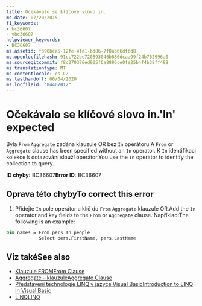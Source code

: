 ```yaml
---
title: Očekávalo se klíčové slovo in.
ms.date: 07/20/2015
f1_keywords:
- bc36607
- vbc36607
helpviewer_keywords:
- BC36607
ms.assetid: f390bca5-12fe-4fe1-bd86-7f8ab66dfbd8
ms.openlocfilehash: 91cc722be720893046b886dcaa99f24b762996a0
ms.sourcegitcommit: f8c270376ed905f6a8896ce0fe25b4f4b38ff498
ms.translationtype: MT
ms.contentlocale: cs-CZ
ms.lasthandoff: 06/04/2020
ms.locfileid: "84407012"
---
```

# <a name="in-expected"></a><span data-ttu-id="ed6f2-102">Očekávalo se klíčové slovo in.</span><span class="sxs-lookup"><span data-stu-id="ed6f2-102">'In' expected</span></span>
<span data-ttu-id="ed6f2-103">Byla `From` `Aggregate` zadána klauzule OR bez `In` operátoru.</span><span class="sxs-lookup"><span data-stu-id="ed6f2-103">A `From` or `Aggregate` clause has been specified without an `In` operator.</span></span> <span data-ttu-id="ed6f2-104">K `In` identifikaci kolekce k dotazování slouží operátor.</span><span class="sxs-lookup"><span data-stu-id="ed6f2-104">You use the `In` operator to identify the collection to query.</span></span>  
  
 <span data-ttu-id="ed6f2-105">**ID chyby:** BC36607</span><span class="sxs-lookup"><span data-stu-id="ed6f2-105">**Error ID:** BC36607</span></span>  
  
## <a name="to-correct-this-error"></a><span data-ttu-id="ed6f2-106">Oprava této chyby</span><span class="sxs-lookup"><span data-stu-id="ed6f2-106">To correct this error</span></span>  

1. <span data-ttu-id="ed6f2-107">Přidejte `In` pole operátor a klíč do `From` `Aggregate` klauzule OR.</span><span class="sxs-lookup"><span data-stu-id="ed6f2-107">Add the `In` operator and key fields to the `From` or `Aggregate` clause.</span></span> <span data-ttu-id="ed6f2-108">Například:</span><span class="sxs-lookup"><span data-stu-id="ed6f2-108">The following is an example:</span></span>  

```vb  
Dim names = From pers In people
            Select pers.FirstName, pers.LastName  
```  
  
## <a name="see-also"></a><span data-ttu-id="ed6f2-109">Viz také</span><span class="sxs-lookup"><span data-stu-id="ed6f2-109">See also</span></span>

- [<span data-ttu-id="ed6f2-110">Klauzule FROM</span><span class="sxs-lookup"><span data-stu-id="ed6f2-110">From Clause</span></span>](../language-reference/queries/from-clause.md)
- [<span data-ttu-id="ed6f2-111">Aggregate – klauzule</span><span class="sxs-lookup"><span data-stu-id="ed6f2-111">Aggregate Clause</span></span>](../language-reference/queries/aggregate-clause.md)
- [<span data-ttu-id="ed6f2-112">Představení technologie LINQ v jazyce Visual Basic</span><span class="sxs-lookup"><span data-stu-id="ed6f2-112">Introduction to LINQ in Visual Basic</span></span>](../programming-guide/language-features/linq/introduction-to-linq.md)
- [<span data-ttu-id="ed6f2-113">LINQ</span><span class="sxs-lookup"><span data-stu-id="ed6f2-113">LINQ</span></span>](../programming-guide/language-features/linq/index.md)
